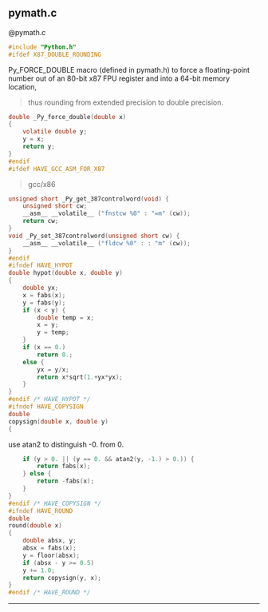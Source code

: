 pymath.c
-----------


@pymath.c
```c
#include "Python.h"
#ifdef X87_DOUBLE_ROUNDING
```

Py_FORCE_DOUBLE macro (defined in pymath.h) to force a floating-point
number out of an 80-bit x87 FPU register and into a 64-bit memory location,
>thus rounding from extended precision to double precision.

```c
double _Py_force_double(double x)
{
    volatile double y;
    y = x;
    return y;
}
#endif
#ifdef HAVE_GCC_ASM_FOR_X87
```

>gcc/x86

```c
unsigned short _Py_get_387controlword(void) {
    unsigned short cw;
    __asm__ __volatile__ ("fnstcw %0" : "=m" (cw));
    return cw;
}
void _Py_set_387controlword(unsigned short cw) {
    __asm__ __volatile__ ("fldcw %0" : : "m" (cw));
}
#endif
#ifndef HAVE_HYPOT
double hypot(double x, double y)
{
    double yx;
    x = fabs(x);
    y = fabs(y);
    if (x < y) {
        double temp = x;
        x = y;
        y = temp;
    }
    if (x == 0.)
        return 0.;
    else {
        yx = y/x;
        return x*sqrt(1.+yx*yx);
    }
}
#endif /* HAVE_HYPOT */
#ifndef HAVE_COPYSIGN
double
copysign(double x, double y)
{
```

use atan2 to distinguish -0. from 0.

```c
    if (y > 0. || (y == 0. && atan2(y, -1.) > 0.)) {
        return fabs(x);
    } else {
        return -fabs(x);
    }
}
#endif /* HAVE_COPYSIGN */
#ifndef HAVE_ROUND
double
round(double x)
{
    double absx, y;
    absx = fabs(x);
    y = floor(absx);
    if (absx - y >= 0.5)
    y += 1.0;
    return copysign(y, x);
}
#endif /* HAVE_ROUND */
```
___